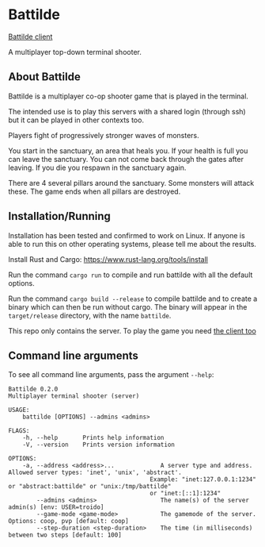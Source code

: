 # Battilde

[Battilde client](https://github.com/jmdejong/battilde-client)

A multiplayer top-down terminal shooter.

## About Battilde

Battilde is a multiplayer co-op shooter game that is played in the terminal.

The intended use is to play this servers with a shared login (through ssh) but it can be played in other contexts too.

Players fight of progressively stronger waves of monsters.

You start in the sanctuary, an area that heals you.
If your health is full you can leave the sanctuary.
You can not come back through the gates after leaving.
If you die you respawn in the sanctuary again.

There are 4 several pillars around the sanctuary.
Some monsters will attack these.
The game ends when all pillars are destroyed.


## Installation/Running

Installation has been tested and confirmed to work on Linux.
If anyone is able to run this on other operating systems, please tell me about the results.

Install Rust and Cargo: https://www.rust-lang.org/tools/install

Run the command `cargo run` to compile and run battilde with all the default options.

Run the command `cargo build --release` to compile battilde and to create a binary which can then be run without cargo.
The binary will appear in the `target/release` directory, with the name `battilde`.

This repo only contains the server.
To play the game you need [the client too](https://github.com/jmdejong/battilde-client)

## Command line arguments

To see all command line arguments, pass the argument `--help`:

	Battilde 0.2.0
	Multiplayer terminal shooter (server)

	USAGE:
		battilde [OPTIONS] --admins <admins>

	FLAGS:
		-h, --help       Prints help information
		-V, --version    Prints version information

	OPTIONS:
		-a, --address <address>...             A server type and address. Allowed server types: 'inet', 'unix', 'abstract'.
											Example: "inet:127.0.0.1:1234" or "abstract:battilde" or "unix:/tmp/battilde"
											or "inet:[::1]:1234"
			--admins <admins>                  The name(s) of the server admin(s) [env: USER=troido]
			--game-mode <game-mode>            The gamemode of the server. Options: coop, pvp [default: coop]
			--step-duration <step-duration>    The time (in milliseconds) between two steps [default: 100]




